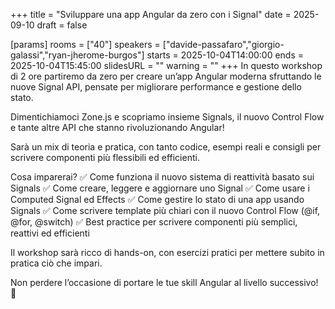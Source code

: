 +++
title = "Sviluppare una app Angular da zero con i Signal"
date = 2025-09-10
draft = false

[params]
rooms = ["40"]
speakers = ["davide-passafaro","giorgio-galassi","ryan-jherome-burgos"]
starts = 2025-10-04T14:00:00
ends = 2025-10-04T15:45:00
slidesURL = ""
warning = ""
+++
In questo workshop di 2 ore partiremo da zero per creare un’app Angular moderna sfruttando le nuove Signal API, pensate per migliorare performance e gestione dello stato.

Dimentichiamoci Zone.js e scopriamo insieme Signals, il nuovo Control Flow e tante altre API che stanno rivoluzionando Angular!

Sarà un mix di teoria e pratica, con tanto codice, esempi reali e consigli per scrivere componenti più flessibili ed efficienti.

Cosa imparerai?
✅ Come funziona il nuovo sistema di reattività basato sui Signals
✅ Come creare, leggere e aggiornare uno Signal
✅ Come usare i Computed Signal ed Effects
✅ Come gestire lo stato di una app usando Signals
✅ Come scrivere template più chiari con il nuovo Control Flow (@if, @for, @switch)
✅ Best practice per scrivere componenti più semplici, reattivi ed efficienti

Il workshop sarà ricco di hands-on, con esercizi pratici per mettere subito in pratica ciò che impari.

Non perdere l’occasione di portare le tue skill Angular al livello successivo! 🎯
